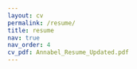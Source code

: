 ```yaml
---
layout: cv
permalink: /resume/
title: resume
nav: true
nav_order: 4
cv_pdf: Annabel_Resume_Updated.pdf
---
```

